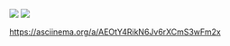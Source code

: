 <a href="https://codeclimate.com/github/kulikov98/project-lvl1-s396/maintainability"><img src="https://api.codeclimate.com/v1/badges/5ae9820e77097dff40f1/maintainability" /></a>
<a href="https://codeclimate.com/github/kulikov98/project-lvl1-s396/test_coverage"><img src="https://api.codeclimate.com/v1/badges/5ae9820e77097dff40f1/test_coverage" /></a>

https://asciinema.org/a/AEOtY4RikN6Jv6rXCmS3wFm2x
